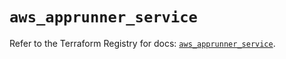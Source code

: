 # `aws_apprunner_service`

Refer to the Terraform Registry for docs: [`aws_apprunner_service`](https://registry.terraform.io/providers/hashicorp/aws/5.68.0/docs/resources/apprunner_service).
